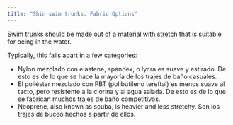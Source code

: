 ```yaml
---
title: "Shin swim trunks: Fabric Options"
---
```


Swim trunks should be made out of a material with stretch that is suitable for being in the water.

Typically, this falls apart in a few categories:

- Nylon mezclado con elastene, spandex, o lycra es suave y estirado. De esto es de lo que se hace la mayoría de los trajes de baño casuales.
- El poliéster mezclado con PBT (polibutileno tereftal) es menos suave al tacto, pero resistente a la clorina y al agua salada. De esto es de lo que se fabrican muchos trajes de baño competitivos.
- Neoprene, also known as scuba, is heavier and less stretchy. Son los trajes de buceo hechos a partir de ellos.
